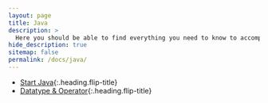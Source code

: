```yaml
---
layout: page
title: Java
description: >
  Here you should be able to find everything you need to know to accomplish the most common tasks when blogging with Hydejack.
hide_description: true
sitemap: false
permalink: /docs/java/
---
```


* [Start Java]{:.heading.flip-title}
* [Datatype & Operator]{:.heading.flip-title}

[Start Java]: start_java.md
[Datatype & Operator]: datatype_and_operator.md
